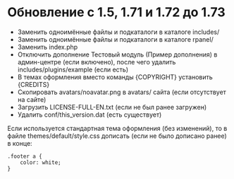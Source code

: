 Обновление с 1.5, 1.71 и 1.72 до 1.73
=====================================

* Заменить одноимённые файлы и подкаталоги в каталоге includes/
* Заменить одноимённые файлы и подкаталоги в каталоге rpanel/
* Заменить index.php
* Отключить дополнение Тестовый модуль (Пример дополнения) в админ-центре (если включено), после чего удалить includes/plugins/example (если есть)
* В темах оформления вместо команды {COPYRIGHT} установить {CREDITS}
* Скопировать avatars/noavatar.png в avatars/ сайта (если отсутствует на сайте)
* Загрузить LICENSE-FULL-EN.txt (если не был ранее загружен)
* Удалить conf/this_version.dat (есть существует)

Если используется стандартная тема оформления (без изменений), то в файле themes/default/style.css дописать (если не было дописано ранее) в конце:

	.footer a {
        color: white;
    }
